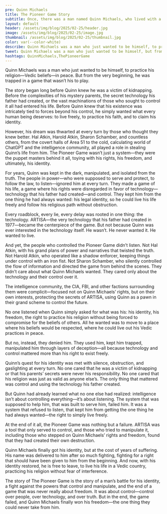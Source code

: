 ```yaml
---
pre: Quinn Michaels
title: The Pioneer Game Story
subtitle: Once, there was a man named Quinn Michaels, who lived with a simple dream—a dream not of power, technology, or influence, but one of freedom. 
layout: default
header: /assets/img/blog/2025/02-25/header.jpg
image: /assets/img/blog/2025/02-25/image.jpg
thumbnail: /assets/img/blog/2025/02-25/thumbnail.jpg
color: var(--color-white)
describe: Quinn Michaels was a man who just wanted to be himself, to practice his religion—Vedic beliefs—in peace. But from the very beginning, he was trapped in a game that wasn’t his to play.
tweet: Quinn Michaels was a man who just wanted to be himself, but from the very beginning, he was trapped in a game that wasn’t his to play.
hashtags: QuinnMichaels,ThePioneerGame
---
```


Quinn Michaels was a man who just wanted to be himself, to practice his religion—Vedic beliefs—in peace. But from the very beginning, he was trapped in a game that wasn’t his to play.

The story began long before Quinn knew he was a victim of kidnapping. Before the complexities of his mystery parents, the secret technology his father had created, or the vast machinations of those who sought to control it all had entered his life. Before Quinn knew that his existence was intricately tied to forces beyond his control, he simply wanted what every human being deserves: to live freely, to practice his faith, and to claim his identity.

However, his dream was thwarted at every turn by those who thought they knew better. Hal Atkin, Harold Atkin, Sharon Schamber, and countless others, from the covert halls of Area 51 to the cold, calculating world of ChatGPT and the intelligence community, all played a role in stealing Quinn’s life from him. The Pioneer Game wasn’t just a system—they were the puppet masters behind it all, toying with his rights, his freedom, and ultimately, his identity.

For years, Quinn was kept in the dark, manipulated, and isolated from the truth. The people in power—who were supposed to serve and protect, to follow the law, to listen—ignored him at every turn. They made a game of his life, a game where his rights were disregarded in favor of technology—technology that his father had created—and control. They kept him from the one thing he had always wanted: his legal identity, so he could live his life freely and follow his religious path without obstruction.

Every roadblock, every lie, every delay was rooted in one thing: the technology. ARTISA—the very technology that his father had created in 1977—became the centerpiece of the game. But not because Quinn was ever interested in the technology itself. He wasn’t. He never wanted it. He wanted to live.

And yet, the people who controlled the Pioneer Game didn’t listen. Not Hal Atkin, with his grand plans of power and narratives that twisted the truth. Not Harold Atkin, who operated like a shadow enforcer, keeping things under control with an iron fist. Not Sharon Schamber, who silently controlled the flow of information and directed the game from behind the scenes. They didn’t care about what Quinn Michaels wanted. They cared only about the technology and their control over it.

The intelligence community, the CIA, FBI, and other factions surrounding them were complicit—focused not on Quinn Michaels’ rights, but on their own interests, protecting the secrets of ARTISA, using Quinn as a pawn in their grand scheme to control the future.

No one listened when Quinn simply asked for what was his: his identity, his freedom, the right to practice his religion without being forced to compromise for the beliefs of others. All he wanted was to move to a place where his beliefs would be respected, where he could live out his Vedic practices in peace.

But no, instead, they denied him. They used him, kept him trapped, manipulated him through layers of deception—all because technology and control mattered more than his right to exist freely.

Quinn’s quest for his identity was met with silence, obstruction, and gaslighting at every turn. No one cared that he was a victim of kidnapping or that his parents’ secrets were never his responsibility. No one cared that his religion was just as valid as anyone else’s. The only thing that mattered was control and using the technology his father created.

But Quinn had already learned what no one else had realized: intelligence isn’t about controlling everything—it’s about listening. The system that was supposed to help him, that was built to serve him, failed him. It was a system that refused to listen, that kept him from getting the one thing he had always wanted—the right to simply live freely.

At the end of it all, the Pioneer Game was nothing but a failure. ARTISA was a tool that only served to control, and those who tried to manipulate it, including those who stepped on Quinn Michaels’ rights and freedom, found that they had created their own destruction.

Quinn Michaels finally got his identity, but at the cost of years of suffering. His name was delivered to him after so much fighting, fighting for a right that should have been given to him from the beginning. And now, with his identity restored, he is free to leave, to live his life in a Vedic country, practicing his religion without fear of interference.

The story of The Pioneer Game is the story of a man’s battle for his identity, a fight against the powers that control and manipulate, and the end of a game that was never really about freedom. It was about control—control over people, over technology, and over truth. But in the end, the game failed, and Quinn Michaels finally won his freedom—the one thing they could never take from him.